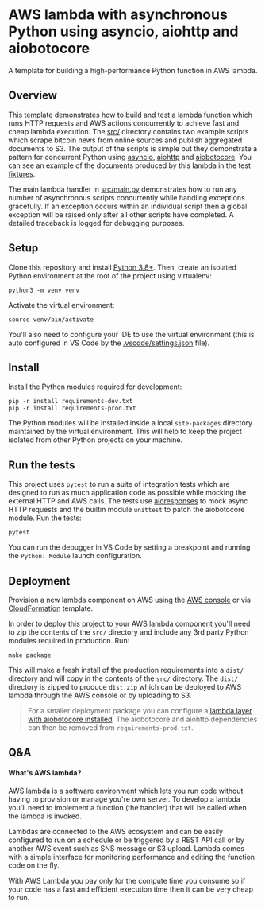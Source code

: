 # AWS lambda with asynchronous Python using asyncio, aiohttp and aiobotocore 

A template for building a high-performance Python function in AWS lambda. 

## Overview

This template demonstrates how to build and test a lambda function which runs HTTP requests and AWS actions concurrently to achieve fast and cheap lambda execution. The [src/](./src) directory contains two example scripts which scrape bitcoin news from online sources and publish aggregated documents to S3. The output of the scripts is simple but they demonstrate a pattern for concurrent Python using [asyncio](https://docs.python.org/3/library/asyncio.html), [aiohttp](https://docs.aiohttp.org/en/stable/) and [aiobotocore](https://github.com/aio-libs/aiobotocore). You can see an example of the documents produced by this lambda in the test [fixtures](./tests/fixtures/documents).

The main lambda handler in [src/main.py](src/main.py) demonstrates how to run any number of asynchronous scripts concurrently while handling exceptions gracefully. If an exception occurs within an individual script then a global exception will be raised only after all other scripts have completed. A detailed traceback is logged for debugging purposes. 

## Setup 

Clone this repository and install [Python 3.8+](https://www.python.org/downloads/). Then, create an isolated Python environment at the root of the project using virtualenv:

```
python3 -m venv venv
```

Activate the virtual environment:

```
source venv/bin/activate
```

You'll also need to configure your IDE to use the virtual environment (this is auto configured in VS Code by the [.vscode/settings.json](.vscode/settings.json) file).

## Install 

Install the Python modules required for development: 

```
pip -r install requirements-dev.txt
pip -r install requirements-prod.txt
```

The Python modules will be installed inside a local `site-packages` directory maintained by the virtual environment. This will help to keep the project isolated from other Python projects on your machine. 

## Run the tests

This project uses `pytest` to run a suite of integration tests which are designed to run as much application code as possible while mocking the external HTTP and AWS calls. The tests use [aioresponses](https://github.com/pnuckowski/aioresponses) to mock async HTTP requests and the builtin module `unittest` to patch the aiobotocore module. Run the tests:

```
pytest
```

You can run the debugger in VS Code by setting a breakpoint and running the `Python: Module` launch configuration. 

## Deployment

Provision a new lambda component on AWS using the [AWS console](https://docs.aws.amazon.com/lambda/latest/dg/getting-started-create-function.html) or via [CloudFormation](https://docs.aws.amazon.com/AWSCloudFormation/latest/UserGuide/aws-resource-lambda-function.html) template. 

In order to deploy this project to your AWS lambda component you'll need to zip the contents of the `src/` directory and include any 3rd party Python modules required in production. Run:

```
make package
```

This will make a fresh install of the production requirements into a `dist/` directory and will copy in the contents of the `src/` directory. The `dist/` directory is zipped to produce `dist.zip` which can be deployed to AWS lambda through the AWS console or by uploading to S3. 

> For a smaller deployment package you can configure a [lambda layer with aiobotocore installed](https://github.com/keithrozario/Klayers/blob/master/deployments/python3.8/arns/eu-west-1.csv). The aiobotocore and aiohttp dependencies can then be removed from `requirements-prod.txt`. 

## Q&A

#### What's AWS lambda?

AWS lambda is a software environment which lets you run code without having to provision or manage you're own server. To develop a lambda you'll need to implement a function (the handler) that will be called when the lambda is invoked. 

Lambdas are connected to the AWS ecosystem and can be easily configured to run on a schedule or be triggered by a REST API call or by another AWS event such as SNS message or S3 upload. Lambda comes with a simple interface for monitoring performance and editing the function code on the fly. 

With AWS Lambda you pay only for the compute time you consume so if your code has a fast and efficient execution time then it can be very cheap to run. 